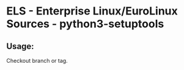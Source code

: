 # ELS - Enterprise Linux/EuroLinux Sources - python3-setuptools
 
## Usage:
  Checkout branch or tag.
